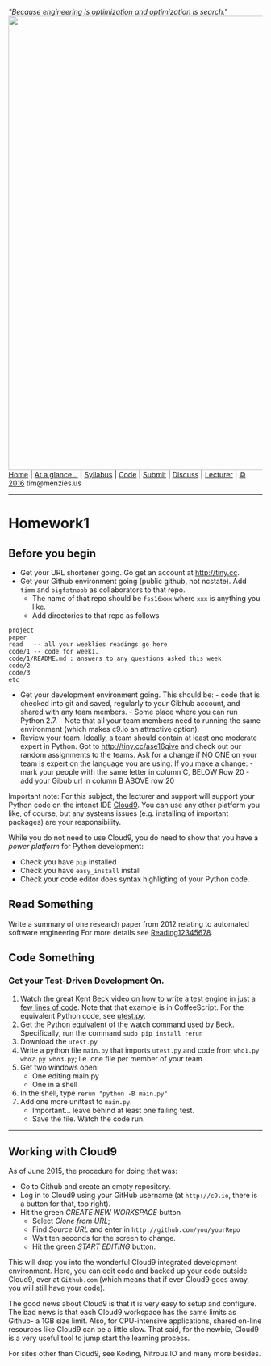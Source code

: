 <em>"Because engineering is optimization and optimization is search."</em><br>
[<img width=900 src="https://raw.githubusercontent.com/txt/ase16/master/img/mase16.png">](http://tiny.cc/ase2016)   
[Home](http://tiny.cc/ase2016) |
[At a glance...](https://github.com/txt/ase16/blob/master/doc/glance.md) |
[Syllabus](https://github.com/txt/ase16/blob/master/doc/syllabus.md) |
[Code](https://github.com/txt/ase16/tree/master/src) |
[Submit](http://tiny.cc/ase16give) |
[Discuss](https://ase16.slack.com/) |
[Lecturer](http://menzies.us) |
[&copy; 2016](https://github.com/txt/ase16/blob/master/LICENSE.md) tim&commat;menzies.us

______


# Homework1

## Before you begin

- Get your URL shortener going. Go get an account at http://tiny.cc. 
- Get your Github environment going (public github, not ncstate). Add `timm` and
`bigfatnoob` as collaborators  to that repo.
     + The name of that repo should be `fss16xxx` where `xxx` is anything you like.
     + Add directories to that repo as follows

```
project
paper
read   -- all your weeklies readings go here
code/1 -- code for week1.
code/1/README.md : answers to any questions asked this week
code/2
code/3
etc
```

- Get your development environment going. This should be:
       - code that is checked into git and saved,
         regularly to your Gibhub account, and shared with any team members.
       - Some place where you can run Python 2.7.
       - Note that all your team members need to running the same environment (which makes
         c9.io an attractive option).
- Review your team. Ideally, a team should contain at least one moderate expert
  in Python. Got to http://tiny.cc/ase16give and check out
  our random assignments to the teams. Ask for a change if NO ONE on your team is
  expert on the language you are using. If you make a change:
       - mark your people with the same letter in column C, BELOW Row 20
       - add your Gibub url in column B ABOVE row 20

Important note: For this subject, the lecturer and support will support your
Python code on the intenet IDE [Cloud9](http://c9.io).  You can use any other
platform you like, of course, but any systems issues (e.g. installing of
important packages) are your responsibility.

While you do not need to use Cloud9, you do need
to show that you have a _power platform_ for Python development:

+ Check you have `pip` installed
+ Check you have `easy_install` install
+ Check your code editor does syntax highligting of your Python code.

## Read Something

Write a summary of one research paper from 2012 relating to automated software engineering
For more details see [Reading12345678](Reading12345678.md).

## Code Something

### Get your Test-Driven Development On.


1. Watch the great [Kent Beck video on how to write a test engine in just a few lines of code](https://www.youtube.com/watch?v=nIonZ6-4nuU). Note
that that example is in CoffeeScript. For the equivalent Python code, see
[utest.py](../src/utest.py).
2. Get the Python equivalent of the watch command used by Beck. Specifically, run the command
   `sudo pip install rerun`
3. Download the `utest.py`
4. Write a python file `main.py` that imports `utest.py` and code from `who1.py who2.py who3.py`;
   i.e. one file per member of your team.
4. Get two windows open:
	 + One editing main.py
	 + One in a shell
5. In the shell, type `rerun "python -B main.py"`
6. Add one more unittest to `main.py`.
     + Important... leave behind at least one failing test.
     + Save the file. Watch the code run.
 
____

## Working with Cloud9

As of June 2015, the procedure for doing that was:

+ Go to Github and create an empty repository.
+ Log in to Cloud9 using your GitHub username (at `http://c9.io`, there is a button for that, top right).
+ Hit the green _CREATE NEW WORKSPACE_ button
    + Select _Clone from URL_;
    + Find _Source URL_ and enter in `http://github.com/you/yourRepo`
	+ Wait ten seconds for the screen to change.
	+ Hit the green _START EDITING_ button. 

This will drop you into the wonderful Cloud9
integrated development environment. Here, you can
edit code and backed up your code outside Cloud9, over at
`Github.com` (which means that if ever Cloud9 goes
away, you will still have your code).

The good news about Cloud9 is that it is very easy
to setup and configure. The bad news is that each
Cloud9 workspace has the same limits as Github- a
1GB size limit. Also, for CPU-intensive
applications, shared on-line resources like Cloud9
can be a little slow. That said, for the newbie,
Cloud9 is a very useful tool to jump start the
learning process.

For sites other than Cloud9, see Koding, Nitrous.IO and many more besides.


